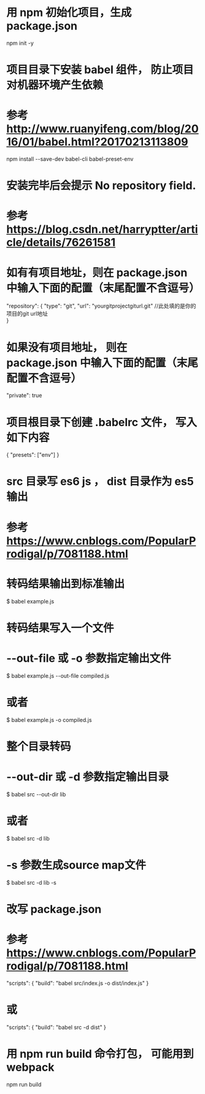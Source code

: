 # 用 npm 初始化项目，生成package.json
npm init -y

# 项目目录下安装 babel 组件， 防止项目对机器环境产生依赖
# 参考 http://www.ruanyifeng.com/blog/2016/01/babel.html?20170213113809
npm install --save-dev babel-cli babel-preset-env

# 安装完毕后会提示 No repository field.
# 参考 https://blog.csdn.net/harryptter/article/details/76261581
# 如有有项目地址，则在 package.json 中输入下面的配置（末尾配置不含逗号）
"repository": {
   "type": "git",
   "url": "yourgitprojectgiturl.git" //此处填的是你的项目的git url地址  
}
# 如果没有项目地址， 则在 package.json 中输入下面的配置（末尾配置不含逗号）
"private": true

# 项目根目录下创建 .babelrc 文件， 写入如下内容
{
  "presets": ["env"]
}

# src 目录写 es6 js ， dist 目录作为 es5 输出
# 参考 https://www.cnblogs.com/PopularProdigal/p/7081188.html

# 转码结果输出到标准输出
$ babel example.js

# 转码结果写入一个文件
# --out-file 或 -o 参数指定输出文件
$ babel example.js --out-file compiled.js
# 或者
$ babel example.js -o compiled.js

# 整个目录转码
# --out-dir 或 -d 参数指定输出目录
$ babel src --out-dir lib
# 或者
$ babel src -d lib

# -s 参数生成source map文件
$ babel src -d lib -s

# 改写 package.json
# 参考 https://www.cnblogs.com/PopularProdigal/p/7081188.html
"scripts": {
    "build": "babel src/index.js -o dist/index.js"
}
# 或
"scripts": {
    "build": "babel src -d dist"
}

# 用 npm run build 命令打包， 可能用到 webpack
npm run build